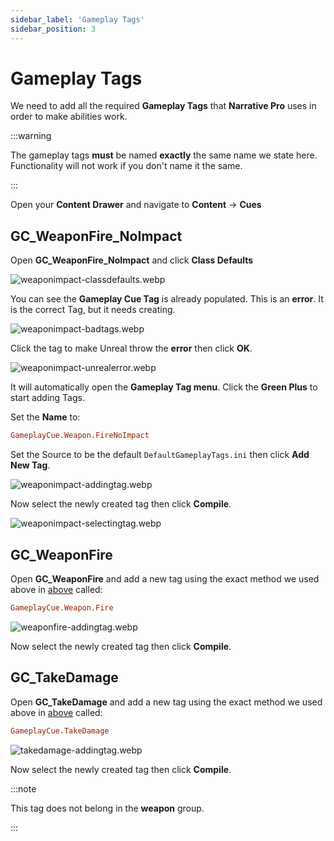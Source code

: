```yaml
---
sidebar_label: 'Gameplay Tags'
sidebar_position: 3
---
```


# Gameplay Tags

We need to add all the required **Gameplay Tags** that **Narrative Pro** uses in order to make abilities work.

:::warning

The gameplay tags **must** be named **exactly** the same name we state here. Functionality will not work if you don't name it the same.

:::

Open your **Content Drawer** and navigate to **Content** -> **Cues**

## GC_WeaponFire_NoImpact

Open **GC_WeaponFire_NoImpact** and click **Class Defaults** 

![weaponimpact-classdefaults.webp](//img/pro/Installation/gameplaytags/weaponimpact-classdefaults.webp)

You can see the **Gameplay Cue Tag** is already populated. This is an **error**. It is the correct Tag, but it needs creating.

![weaponimpact-badtags.webp](//img/pro/Installation/gameplaytags/weaponimpact-badtags.webp)

Click the tag to make Unreal throw the **error** then click **OK**.

![weaponimpact-unrealerror.webp](//img/pro/Installation/gameplaytags/weaponimpact-unrealerror.webp)

It will automatically open the **Gameplay Tag menu**. Click the **Green Plus** to start adding Tags. 

Set the **Name** to:

```ini
GameplayCue.Weapon.FireNoImpact
```
 
Set the Source to be the default `DefaultGameplayTags.ini` then click **Add New Tag**.

![weaponimpact-addingtag.webp](//img/pro/Installation/gameplaytags/weaponimpact-addingtag.webp)

Now select the newly created tag then click **Compile**.

![weaponimpact-selectingtag.webp](//img/pro/Installation/gameplaytags/weaponimpact-selectingtag.webp)

## GC_WeaponFire

Open **GC_WeaponFire** and add a new tag using the exact method we used above in [above](#gc_weaponfire_noimpact) called:

```ini
GameplayCue.Weapon.Fire
```

![weaponfire-addingtag.webp](//img/pro/Installation/gameplaytags/weaponfire-addingtag.webp)

Now select the newly created tag then click **Compile**.

## GC_TakeDamage

Open **GC_TakeDamage** and add a new tag using the exact method we used above in [above](#gc_weaponfire_noimpact) called:

```ini
GameplayCue.TakeDamage
```

![takedamage-addingtag.webp](//img/pro/Installation/gameplaytags/takedamage-addingtag.webp)

Now select the newly created tag then click **Compile**.

:::note

This tag does not belong in the **weapon** group.

:::